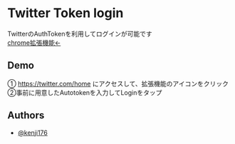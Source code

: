 
# Twitter Token login

TwitterのAuthTokenを利用してログインが可能です  
[chrome拡張機能←](https://chrome.google.com/webstore/detail/twitter-token-login/gceojnffehjfnkoifconnifeameehhad?hl=ja&authuser=0)


## Demo

➀ https://twitter.com/home
にアクセスして、拡張機能のアイコンをクリック  
➁事前に用意したAutotokenを入力してLoginをタップ


## Authors

- [@kenji176](https://www.github.com/kenji176)

